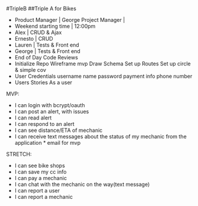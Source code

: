 #TripleB
##Triple A for Bikes

- Product Manager | George Project Manager |
- Weekend starting time | 12:00pm
- Alex | CRUD & Ajax
- Ernesto | CRUD
- Lauren | Tests & Front end
- George | Tests & Front end
- End of Day Code Reviews
- Initialize Repo Wireframe mvp Draw Schema Set up Routes Set up circle & simple cov
- User Credentials username name password payment info phone number
- Users Stories As a user

MVP:
- I can login with bcrypt/oauth
- I can post an alert, with issues
- I can read alert
- I can respond to an alert
- I can see distance/ETA of mechanic
- I can receive text messages about the status of my mechanic from the application * email for mvp

STRETCH:
- I can see bike shops
- I can save my cc info
- I can pay a mechanic
- I can chat with the mechanic on the way(text message)
- I can report a user
- I can report a mechanic